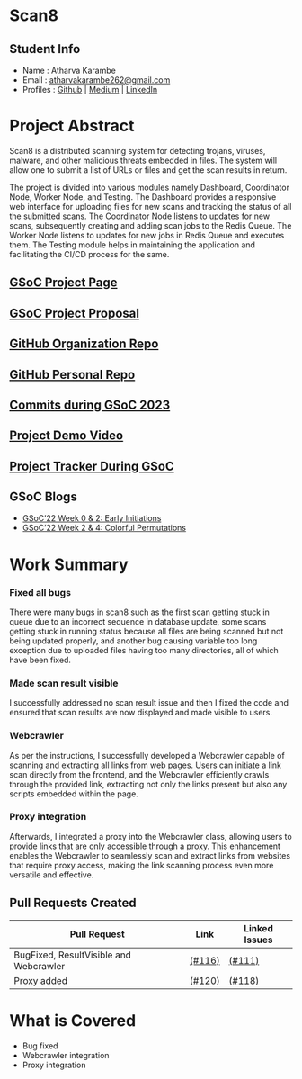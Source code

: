 # Scan8
## Student Info
- Name : Atharva Karambe
- Email : atharvakarambe262@gmail.com
- Profiles : [Github](https://github.com/Atharva-karambe) | [Medium](https://medium.com/@atharvakarambe262) | [LinkedIn](https://linkedin.com/in/atharva-karambe-ba77a3227/)

# Project Abstract
Scan8 is a distributed scanning system for detecting trojans, viruses, malware, and other malicious threats embedded in files. The system will allow one to submit a list of URLs or files and get the scan results in return.

The project is divided into various modules namely Dashboard, Coordinator Node, Worker Node, and Testing.
The Dashboard provides a responsive web interface for uploading files for new scans and tracking the status of all the submitted scans.
The Coordinator Node listens to updates for new scans, subsequently creating and adding scan jobs to the Redis Queue.
The Worker Node listens to updates for new jobs in Redis Queue and executes them.
The Testing module helps in maintaining the application and facilitating the CI/CD process for the same.

## [GSoC Project Page](https://summerofcode.withgoogle.com/programs/2023/organizations/score-lab)

## [GSoC Project Proposal](https://drive.google.com/file/d/1Peygk6bIy1-EqfWBx-iRVDi5JfYOeStc/view?usp=sharing)

## [GitHub Organization Repo](https://github.com/c2siorg/Scan8)

## [GitHub Personal Repo](https://github.com/Atharva-karambe/Scan8)

## [Commits during GSoC 2023](https://github.com/c2siorg/Scan8/commits/main?author=Atharva-karambe)

## [Project Demo Video](https://youtu.be/u55EvwUkNDk)

## [Project Tracker During GSoC](https://drive.google.com/file/d/15iM1QnKRXWfbXAlF5lUDcnu0HFmXhfe-/view?usp=sharing)

## GSoC Blogs
- [GSoC’22 Week 0 & 2: Early Initiations](https://medium.com/@atharvakarambe262/google-summer-of-code-2023-scan8-43ff8dd7c131)
- [GSoC’22 Week 2 & 4: Colorful Permutations](https://medium.com/@atharvakarambe262/google-summer-of-code-2023-scan8-d2560687ac09)


# Work Summary
<h3> Fixed all bugs </h3>
There were many bugs in scan8 such as the first scan getting stuck in queue due to an incorrect sequence in database update, some scans getting stuck in running status because all files are being scanned but not being updated properly, and another bug causing variable too long exception due to uploaded files having too many directories, all of which have been fixed.
<h3>Made scan result visible</h3>
I successfully addressed no scan result issue and then I fixed the code and ensured that scan results are now displayed and made visible to users.
<h3>Webcrawler</h3>
As per the instructions, I successfully developed a Webcrawler capable of scanning and extracting all links from web pages. Users can initiate a link scan directly from the frontend, and the Webcrawler efficiently crawls through the provided link, extracting not only the links present but also any scripts embedded within the page.
<h3>Proxy integration</h3>
Afterwards, I integrated a proxy into the Webcrawler class, allowing users to provide links that are only accessible through a proxy. This enhancement enables the Webcrawler to seamlessly scan and extract links from websites that require proxy access, making the link scanning process even more versatile and effective.

## Pull Requests Created
| Pull Request | Link | Linked Issues |
|---|---|---|
| BugFixed, ResultVisible and Webcrawler| [(#116)](https://github.com/c2siorg/Scan8/commit/b0fe498948557ce6098ffae38e0fa7688ede0e20) | [(#111)](https://github.com/c2siorg/Scan8/issues/111)
| Proxy added | [(#120)](https://github.com/c2siorg/Scan8/commit/7dfd3765450677d5029b7d1d586cb54a0f10e118) | [(#118)](https://github.com/c2siorg/Scan8/issues/118)



# What is Covered
- Bug fixed
- Webcrawler integration
- Proxy integration



